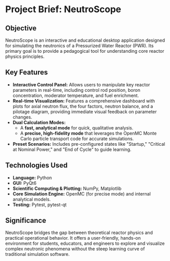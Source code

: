 # Project Brief: NeutroScope

## Objective
NeutroScope is an interactive and educational desktop application designed for simulating the neutronics of a Pressurized Water Reactor (PWR). Its primary goal is to provide a pedagogical tool for understanding core reactor physics principles.

## Key Features
- **Interactive Control Panel:** Allows users to manipulate key reactor parameters in real-time, including control rod position, boron concentration, moderator temperature, and fuel enrichment.
- **Real-time Visualization:** Features a comprehensive dashboard with plots for axial neutron flux, the four factors, neutron balance, and a pilotage diagram, providing immediate visual feedback on parameter changes.
- **Dual Calculation Modes:** 
  - A **fast, analytical mode** for quick, qualitative analysis.
  - A **precise, high-fidelity mode** that leverages the OpenMC Monte Carlo particle transport code for accurate simulations.
- **Preset Scenarios:** Includes pre-configured states like "Startup," "Critical at Nominal Power," and "End of Cycle" to guide learning.

## Technologies Used
- **Language:** Python
- **GUI:** PyQt6
- **Scientific Computing & Plotting:** NumPy, Matplotlib
- **Core Simulation Engine:** OpenMC (for precise mode) and internal analytical models.
- **Testing:** Pytest, pytest-qt

## Significance
NeutroScope bridges the gap between theoretical reactor physics and practical operational behavior. It offers a user-friendly, hands-on environment for students, educators, and engineers to explore and visualize complex neutronic phenomena without the steep learning curve of traditional simulation software.